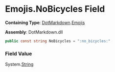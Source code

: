 # Emojis\.NoBicycles Field

**Containing Type**: [DotMarkdown](../../README.md)\.[Emojis](../README.md)

**Assembly**: DotMarkdown\.dll

```csharp
public const string NoBicycles = ":no_bicycles:"
```

### Field Value

System\.[String](https://docs.microsoft.com/en-us/dotnet/api/system.string)